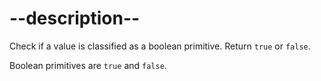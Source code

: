 

# --description--

Check if a value is classified as a boolean primitive. Return `true` or `false`.

Boolean primitives are `true` and `false`.

